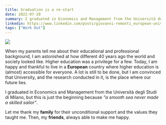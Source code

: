 ```yaml
---
title: Graduation is a re-start
date: 2022-07-20
summary: I graduated in Economics and Management from the Università degli Studi di Milano, but this is just the beginning because "a smooth sea never made a skilled sailor".
linkedin: https://www.linkedin.com/posts/giovanni-remonti_european-university-research-activity-6956164148883849216-xDOd
tags: ["Work Out"]
---
```


<div class="img-container">
    <img src="https://res.cloudinary.com/giospic/image/upload/f_auto,q_auto/v1662109187/images/graduation.webp" />
</div>

When my parents tell me about their educational and professional background, I am astonished at how different 40 years ago the world and society looked like. Higher education was a privilege for a few. Today, I am happy and thankful to live in a **European** country where higher education is (almost) accessible for everyone. A lot is still to be done, but I am convinced that University, and the research conducted in it, is the place where our future lies.

I graduated in Economics and Management from the Università degli Studi di Milano, but this is just the beginning because _"a smooth sea never made a skilled sailor"_.

Let me thank my **family** for their unconditional support and the values they taught me. Then, my **friends**, always able to make me happy.